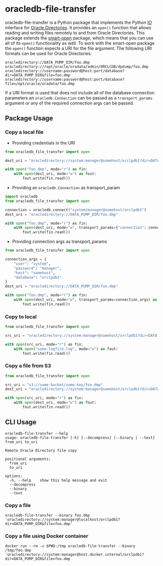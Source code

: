 # oracledb-file-transfer
oracledb-file-transfer is a Python package that implements the Python [IO](https://docs.python.org/3/library/io.html) interface for [Oracle Directories](https://docs.oracle.com/en/database/oracle/oracle-database/21/adlob/directory-objectshtml#GUID-F7440C27-C7F0-4874-8C3C-F3BC1534CBE0). It provides an `open()` function that allows reading and writing files remotely to and from Oracle Directories. This package extends the [smart-open](https://github.com/RaRe-Technologies/smart_open/blob/develop/howto.md) package, which means that you can use all of its `open()` functionality as well. To work with the smart-open package the `open()` function expects a URI for the file argument. The following URI formats can be used for Oracle Directories:
```
oracledirectory://DATA_PUMP_DIR/foo.dmp
oracledirectory:///opt/oracle/oradata/admin/ORCLCDB/dpdump/foo.dmp
oracledirectory://username:password@host:port/database?dir=DATA_PUMP_DIR&file=foo.dmp
oracledirectory://username:password@host:port/database?file=/opt/oracle/oradata/foo.dmp
```

If a URI format is used that does not include all of the database connection parameters an `oracledb.Connection` can be passed as a `transport_params` argument or any of the required connection args can be passed.


## Package Usage
### Copy a local file

* Providing credentials in the URI
```python
from oracledb_file_transfer import open

dest_uri = "oracledirectory://system:manager@somehost/orclpdb1?dir=DATA_PUMP_DIR&file=foo.dmp"

with open("foo.dmp", mode="r") as fin:
    with open(dest_uri, mode="w") as fout:
        fout.write(fin.read())
```

* Providing an `oracledb.Connection` as transport_param
```python
import oracledb
from oracledb_file_transfer import open

connection = oracledb.connect("system/manager@somehost/orclpdb1")
dest_uri = "oracledirectory://DATA_PUMP_DIR/foo.dmp"

with open("foo.dmp", mode="r") as fin:
    with open(dest_uri, mode="w", transport_params={"connection": connection}) as fout:
        fout.write(fin.read())
```

* Providing connection args as transport_params
```python
from oracledb_file_transfer import open

connection_args = {
    "user": "system",
    "password": "manager",
    "host": "somehost",
    "database": "orclpdb1"
}
dest_uri = "oracledirectory://DATA_PUMP_DIR/foo.dmp"

with open("foo.dmp", mode="r") as fin:
    with open(dest_uri, mode="w", transport_params=connection_args) as fout:
        fout.write(fin.read())
```

### Copy to local
```python
from oracledb_file_transfer import open

src_uri = "oracledirectory://system:manager@somehost/orclpdb1?dir=DATA_PUMP_DIR&file=some-logfile.log"

with open(src_uri, mode="r") as fin:
    with open("some-logfile.log", mode="w") as fout:
        fout.write(fin.read())
```


### Copy a file from S3
```python
from oracledb_file_transfer import open

src_uri = "s3://some-bucket/some-key/foo.dmp"
dest_uri = "oracledirectory://system:manager@somehost/orclpdb1?dir=DATA_PUMP_DIR&file=foo.dmp"

with open(src_uri, mode="r") as fin:
    with open(dest_uri, mode="w") as fout:
        fout.write(fin.read())
```

## CLI Usage
```
oracledb-file-transfer --help
usage: oracledb-file-transfer [-h] [--decompress] [--binary | --text] from_uri to_uri

Remote Oracle Directory file copy

positional arguments:
  from_uri
  to_uri

options:
  -h, --help    show this help message and exit
  --decompress
  --binary
  --text
```

### Copy a file
```
oracledb-file-transfer --binary foo.dmp 'oracledirectory://system:manager@localhost/orclpdb1?dir=DATA_PUMP_DIR&file=foo.dmp'
```

### Copy a file using Docker container
```
docker run --rm -v $PWD:/tmp oracledb-file-transfer --binary /tmp/foo.dmp 'oracledirectory://system:manager@host.docker.internal/orclpdb1?dir=DATA_PUMP_DIR&file=foo.dmp
```
